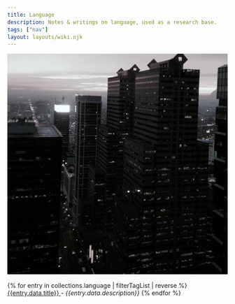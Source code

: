 ```yaml
---
title: Language
description: Notes & writings on language, used as a research base.
tags: ["nav"]
layout: layouts/wiki.njk
---
```


![Language header](/static/img/cityscape.jpg)

{% for entry in collections.language | filterTagList | reverse %}
  <a href={{entry.url}}> {{entry.data.title}} </a> - <cite> {{entry.data.description}} </cite>
{% endfor %}
